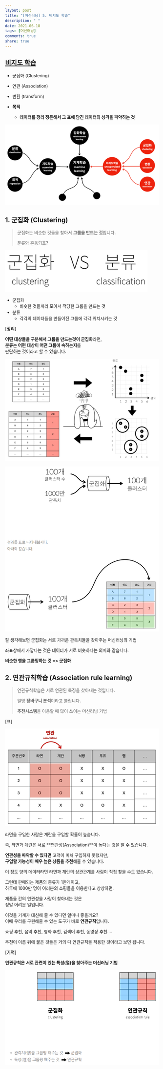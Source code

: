 ```yaml
---
layout: post
title: "[머신러닝] 5. 비지도 학습"
description: " "
date: 2021-06-18
tags: [머신러닝]
comments: true
share: true
---
```



## [비지도 학습](https://opentutorials.org/course/4548/28945)

- 군집화 (Clustering)
- 연관 (Association)
- 변환 (transform)



- **목적**
  - **데이터를 정리 정돈해서 그 표에 담긴 데이터의 성격을 파악하는 것**

![image-20200825010241385](images/image-20200825010241385.png)



## 1. 군집화 (Clustering)

> 군집화는 비슷한 것들을 찾아서 **그룹을 만드는 것**입니다.
>
> 분류와 혼동되죠?



![image-20200825010414689](images/image-20200825010414689.png)



- 군집화
  - 비슷한 것들끼리 모아서 적당한 그룹을 만드는 것
- 분류
  - 각각의 데이터들을 만들어진 그룹에 각각 위치시키는 것





[**정리**]

**어떤 대상들을 구분해서 그룹을 만드는것이 군집화**라면,<br>
**분류는 어떤 대상이 어떤 그룹에 속하는지**를<br>
판단하는 것이라고 할 수 있습니다.

![image-20200825010908338](images/image-20200825010908338.png)

![image-20200825010940057](images/image-20200825010940057.png)



잘 생각해보면 군집화는 서로 가까운 관측치들을 찾아주는 머신러닝의 기법

좌표상에서 가깝다는 것은 데이터가 서로 비슷하다는 의미와 같습니다.

**비슷한 행을 그룹핑하는 것 => 군집화**





## 2. 연관규칙학습 (Association rule learning)

> 연관규칙학습은 서로 연관된 특징을 찾아내는 것입니다.
>
> 일명 **장바구니 분석**이라고 불립니다.
>
> **추천시스템**을 이용할 때 많이 쓰이는 머신러닝 기법



[표]

![image-20200825011157011](images/image-20200825011157011.png)



라면을 구입한 사람은 계란을 구입할 확률이 높습니다.

즉, 라면과 계란은 서로 **연관성(Association)**이 높다는 것을 알 수 있습니다.



**연관성을 파악할 수 있다면** 고객이 미처 구입하지 못했지만,<br>
**구입할 가능성이 매우 높은 상품을 추천**해줄 수 있습니다.

이 정도 양의 데이터라면 라면과 계란의 상관관계를 사람이 직접 찾을 수도 있습니다.

그런데 판매되는 제품의 종류가 1만개이고,<br>
하루에 1000만 명이 여러분의 쇼핑몰을 이용한다고 상상하면,

제품들 간의 연관성을 사람이 찾아내는 것은<br>
정말 어려운 일입니다.

이것을 기계가 대신해 줄 수 있다면 얼마나 좋을까요?<br>
이때 우리를 구원해줄 수 있는 도구가 바로 **연관규칙**입니다.



쇼핑 추천, 음악 추천, 영화 추천, 검색어 추천, 동영상 추천....

추천이 이름 뒤에 붙은 것들은 거의 다 연관규칙을 적용한 것이라고 보면 됩니다.



[**기억**]

**연관규칙은 서로 관련이 있는 특성(열)을 찾아주는 머신러닝 기법**

![image-20200825011543742](images/image-20200825011543742.png)

